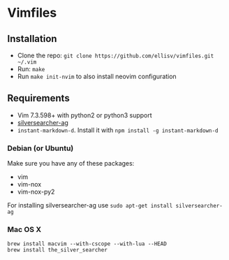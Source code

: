 Vimfiles
========

Installation
------------

* Clone the repo: `git clone https://github.com/ellisv/vimfiles.git ~/.vim`
* Run: `make`
* Run `make init-nvim` to also install neovim configuration

Requirements
------------

* Vim 7.3.598+ with python2 or python3 support
* [silversearcher-ag](https://github.com/ggreer/the_silver_searcher)
* `instant-markdown-d`. Install it with `npm install -g instant-markdown-d`

### Debian (or Ubuntu)

Make sure you have any of these packages:

* vim
* vim-nox
* vim-nox-py2

For installing silversearcher-ag use `sudo apt-get install silversearcher-ag`

### Mac OS X

    brew install macvim --with-cscope --with-lua --HEAD
    brew install the_silver_searcher
